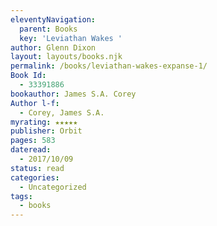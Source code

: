 ```yaml
---
eleventyNavigation:
  parent: Books
  key: 'Leviathan Wakes '
author: Glenn Dixon
layout: layouts/books.njk
permalink: /books/leviathan-wakes-expanse-1/
Book Id:
  - 33391886
bookauthor: James S.A. Corey
Author l-f:
  - Corey, James S.A.
myrating: ★★★★★
publisher: Orbit
pages: 583
dateread:
  - 2017/10/09
status: read
categories:
  - Uncategorized
tags:
  - books
---
```

